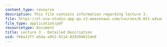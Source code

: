 ```yaml
---
content_type: resource
description: This file contains information regarding lecture 3.
file: https://ol-ocw-studio-app-qa.s3.amazonaws.com/courses/6-851-advanced-data-structures-spring-2012/f66a13ffe5daa9529114029394031de9_MIT6_851S12_Lecture3.pdf
file_type: application/pdf
resourcetype: Document
title: Lecture 3 - Detailed Description
uid: f66a13ff-e5da-a952-9114-029394031de9
---
```

